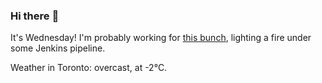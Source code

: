 ### Hi there :wave:

It's Wednesday! I'm probably working for [this bunch](https://github.com/kohofinancial), lighting a fire under some Jenkins pipeline.

Weather in Toronto: overcast, at -2°C.
